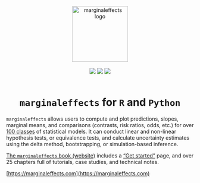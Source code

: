 
<div align="center">
<a href="http://marginaleffects.com">
    <img src="https://user-images.githubusercontent.com/987057/134899484-e3392510-2e94-4c39-9830-53356fa5feed.png" align="center" alt="marginaleffects logo" width="150" />
</a>
<br><br>
<img src="https://github.com/vincentarelbundock/marginaleffects/workflows/R-CMD-check/badge.svg">
<img src="https://img.shields.io/badge/license-GPLv3-blue">
<a href = "https://marginaleffects.com" target = "_blank"><img src="https://img.shields.io/static/v1?label=Website&message=Visit&color=blue"></a>
<br><br>
<h1><code>marginaleffects</code> for <code>R</code> and <code>Python</code></h1>
</div>




`marginaleffects` allows users to compute and plot predictions, slopes, marginal means, and comparisons (contrasts, risk ratios, odds, etc.) for over [100 classes](https://marginaleffects.com/vignettes/supported_models/) of statistical models. It can conduct linear and non-linear hypothesis tests, or equivalence tests, and calculate uncertainty estimates using the delta method, bootstrapping, or simulation-based inference.

[The `marginaleffects`
book (website)](https://marginaleffects.com/) includes
a [“Get
started”](https://marginaleffects.com/vignettes/get_started/)
page, and over 25 chapters full of  tutorials, case studies, and technical notes.

[https://marginaleffects.com](https://marginaleffects.com)
